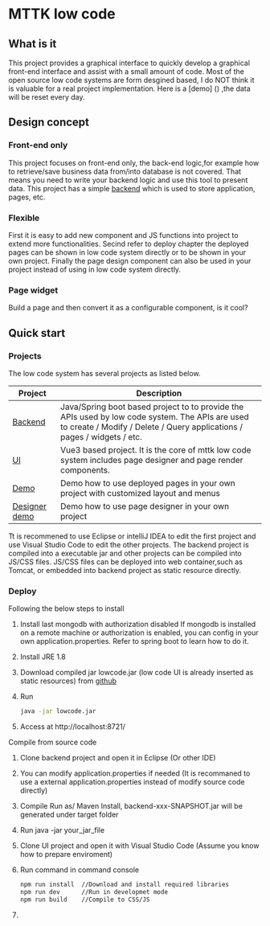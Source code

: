 # MTTK low code

## What is it

This project provides a graphical interface to quickly develop a graphical front-end interface and assist with a small amount of code. Most of the open source low code systems are form desgined based, I do NOT think it is valuable for a real project implementation.
Here is a [demo] () ,the data will be reset every day.

## Design concept

### Front-end only

This project focuses on front-end only, the back-end logic,for example how to retrieve/save business data from/into database is not covered.  That means you need to write your backend logic and use this tool to present data.
This project has a simple [backend](https://github.com/jamie-mttk/mttk_lowcode_api) which is used to store application, pages, etc.

### Flexible

First it is easy to add new component and JS functions into project to extend more functionalities.
Secind refer to deploy chapter the deployed pages can be shown in low code system directly or to be shown in your own project.
Finally the page design component can also be used in your project instead of using in low code system directly.

### Page widget

Build a page and then convert it as a configurable component, is it cool?

## Quick start

### Projects

The low code system has several projects as listed below.

|Project|Description|
|---|---|
|[Backend](https://github.com/jamie-mttk/mttk_lowcode_api)|Java/Spring boot based project to to provide the APIs used by low code system. The APIs are used to create / Modify / Delete / Query applications / pages / widgets / etc. |
|[UI](https://github.com/jamie-mttk/mttk_lowcode_ui)|Vue3 based project. It is the core of mttk low code system includes page designer and page render components.|
|[Demo]()|Demo how to use deployed pages in your own project with customized layout and menus |
|[Designer demo]()|Demo how to use page designer in your own project|

Tt is recommened to use Eclipse or intelliJ IDEA to edit the first project  and use Visual Studio Code to edit the other projects.
The backend project is compiled into a executable jar and other projects can be compiled into JS/CSS files. JS/CSS files can be deployed into web container,such as Tomcat, or embedded into backend project as static resource directly.

### Deploy

Following the below steps to install

1. Install last mongodb with authorization disabled
   If mongodb is installed on a remote machine or authorization is enabled, you can config in your own application.properties. Refer to spring boot to learn how to do it.
2. Install JRE 1.8
3. Download compiled jar lowcode.jar (low code UI is already inserted as static resources) from [github]()
4. Run 

   ~~~sh
   java -jar lowcode.jar
   ~~~

5. Access at http://localhost:8721/

Compile from source code

1. Clone backend project and open it in Eclipse (Or other IDE)
2. You can modify application.properties if needed (It is recommaned to use a external application.properties instead of modify source code directly)
3. Compile Run as/ Maven Install, backend-xxx-SNAPSHOT.jar will be generated under target folder
4. Run java -jar your_jar_file
5. Clone UI project and open it with Visual Studio Code (Assume you know how to prepare enviroment)
6. Run  command in command console

   ~~~sh
   npm run install  //Download and install required libraries
   npm run dev      //Run in developmet mode
   npm run build    //Compile to CSS/JS
   ~~~

7. 
